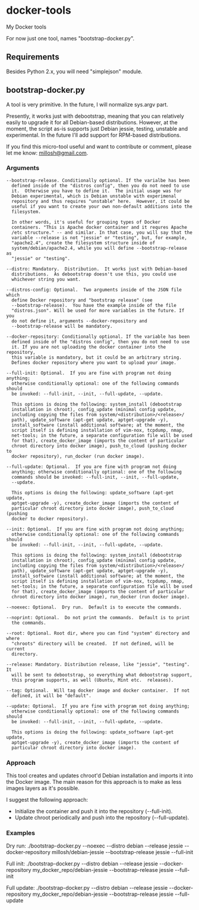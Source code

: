 # docker-tools
My Docker tools

For now just one tool, names "bootstrap-docker.py".

## Requirements

Besides Python 2.x, you will need "simplejson" module.

## bootstrap-docker.py

A tool is very primitive.  In the future, I will normalize sys.argv part.

Presently, it works just with debootstrap, meaning that you can relatively
easily to upgrade it for all Debian-based distributions. However, at the
moment, the script as-is supports just Debian jessie, testing, unstable and
experimental. In the future I'll add support for RPM-based distributions.

If you find this micro-tool useful and want to contribute or comment, please
let me know: millosh@gmail.com.

### Arguments

    --bootstrap-release. Conditionally optional. If the varialbe has been
      defined inside of the "distros config", then you do not need to use
      it.  Otherwise you have to define it.  The initial usage was for
      Debian experimental, which is Debian unstable with experimenal
      repository and thus requires "unstable" here.  However, it could be
      useful if you want to create your own non-default additions into the
      filesystem.

      In other words, it's useful for grouping types of Docker
      containers. "This is Apache docker container and it requres Apache
      /etc structure." -- and similar. In that case, you will say that the
      variable --release is not "jessie" or "testing", but, for example,
      "apache2.4", create the filesystem structure inside of
      system/debian/apache2.4, while you will define --bootstrap-release as
      "jessie" or "testing".

    --distro: Mandatory.  Distribution.  It works just with Debian-based
      distributions.  As debootstrap doesn't use this, you could use
      whichever string you want.

    --distros-config: Optional.  Two arguments inside of the JSON file which
      define Docker repository and "bootstrap release" (see
      --bootstrap-release).  You have the example inside of the file
      "distros.json". Will be used for more variables in the future. If you
      do not define it, arguments --docker-repository and
      --bootstrap-release will be mandatory.

    --docker-repository: Conditionally optional. If the variable has been
      defined inside of the "distros config", then you do not need to use
      it. If you are not uploading the docker container into the repository, 
      this variable is mandatory, but it could be an arbitrary string.
      Defines docker repository where you want to upload your image.

    --full-init: Optional.  If you are fine with program not doing anything;
      otherwise conditionally optional: one of the following commands should
      be invoked: --full-init, --init, --full-update, --update.

      This options is doing the following: system_install (debootstrap
      installation in chroot), config_update (minimal config update,
      including copying the files from system/<distribution>/<release>/
      path), update_software (apt-get update, aptget-upgrade -y),
      install_software (install additional software; at the moment, the
      script itself is defining installation of vim-nox, tcpdump, nmap,
      net-tools; in the future, a separate configuration file will be used
      for that), create_docker_image (imports the content of particular
      chroot directory into docker image), push_to_cloud (pushing docker to
      docker repository), run_docker (run docker image).

    --full-update: Optional.  If you are fine with program not doing
      anything; otherwise conditionally optional: one of the following
      commands should be invoked: --full-init, --init, --full-update,
      --update.

      This options is doing the following: update_software (apt-get update,
      aptget-upgrade -y), create_docker_image (imports the content of
      particular chroot directory into docker image), push_to_cloud (pushing
      docker to docker repository).

    --init: Optional.  If you are fine with program not doing anything;
      otherwise conditionally optional: one of the following commands should
      be invoked: --full-init, --init, --full-update, --update.

      This options is doing the following: system_install (debootstrap
      installation in chroot), config_update (minimal config update,
      including copying the files from system/<distribution>/<release>/
      path), update_software (apt-get update, aptget-upgrade -y),
      install_software (install additional software; at the moment, the
      script itself is defining installation of vim-nox, tcpdump, nmap,
      net-tools; in the future, a separate configuration file will be used
      for that), create_docker_image (imports the content of particular
      chroot directory into docker image), run_docker (run docker image).

    --noexec: Optional.  Dry run.  Default is to execute the commands.

    --noprint: Optional.  Do not print the commands.  Default is to print
      the commands.

    --root: Optional. Root dir, where you can find "system" directory and where
      "chroots" directory will be created.  If not defined, will be current
      directory.

    --release: Mandatory. Distribution release, like "jessie", "testing". It
      will be sent to debootstrap, so everything what debootstrap support,
      this program supports, as well (Ubuntu, Mint etc.  releases).

    --tag: Optional.  Will tag docker image and docker container.  If not
      defined, it will be "default".

    --update: Optional.  If you are fine with program not doing anything;
      otherwise conditionally optional: one of the following commands should
      be invoked: --full-init, --init, --full-update, --update.

      This options is doing the following: update_software (apt-get update,
      aptget-upgrade -y), create_docker_image (imports the content of
      particular chroot directory into docker image).

### Approach

This tool creates and updates chroot'd Debian installation and imports it
into the Docker image.  The main reason for this approach is to make as less
images layers as it's possible.

I suggest the following approach:
* Initialize the container and push it into the repository (--full-init).
* Update chroot periodically and push into the repository (--full-update).

### Examples

Dry run:
    ./bootstrap-docker.py --noexec --distro debian --release jessie --docker-repository millosh/debian-jessie --bootstrap-release jessie --full-init

Full init:
    ./bootstrap-docker.py --distro debian --release jessie --docker-repository my_docker_repo/debian-jessie --bootstrap-release jessie --full-init

Full update:
    ./bootstrap-docker.py --distro debian --release jessie --docker-repository my_docker_repo/debian-jessie --bootstrap-release jessie --full-update
